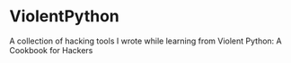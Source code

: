 # ViolentPython
A collection of hacking tools I wrote while learning from Violent Python: A Cookbook for Hackers
